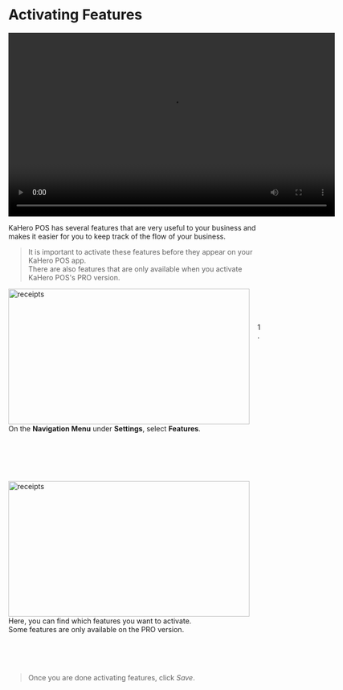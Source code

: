 # **Activating Features**

<video width="650" height="366" controls>
  <source src="/_content/_features/2activatefeatures.mp4" type="video/mp4">
</video>

KaHero POS has several features that are very useful to your business and makes it easier for you to keep track of the flow of your business.
>It is important to activate these features before they appear on your KaHero POS app.<br>
>There are also features that are only available when you activate KaHero POS's PRO version.

<p><img src="_content/_setup/9.png" alt="receipts" width="480" height="270" style="float:left; margin-right:1rem"><br><br><br><br>1. On the <b>Navigation Menu</b> under <b>Settings</b>, select <b>Features</b>.</p>

<br><br><br><br>

<p><img src="_content/_setup/10.png" alt="receipts" width="480" height="270" style="float:left; margin-right:1rem"><br><br><br><br>Here, you can find which features you want to activate.<br>Some features are only available on the PRO version.</p>

<br><br><br>

> Once you are done activating features, click <i>Save</i>.